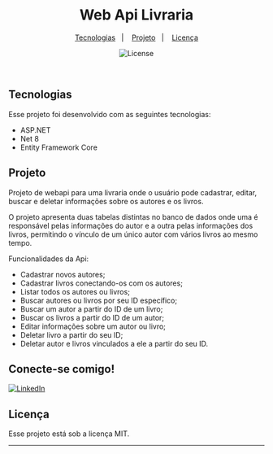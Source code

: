 <h1 align="center"> Web Api Livraria </h1>

<p align="center">
  <a href="#-tecnologias">Tecnologias</a>&nbsp;&nbsp;&nbsp;|&nbsp;&nbsp;&nbsp;
  <a href="#-projeto">Projeto</a>&nbsp;&nbsp;&nbsp;|&nbsp;&nbsp;&nbsp;
  <a href="#memo-licença">Licença</a>
</p>

<p align="center">
  <img alt="License" src="https://img.shields.io/static/v1?label=license&message=MIT&color=49AA26&labelColor=000000">
</p>

<br>

## Tecnologias

Esse projeto foi desenvolvido com as seguintes tecnologias:

- ASP.NET
- Net 8
- Entity Framework Core

## Projeto

Projeto de webapi para uma livraria onde o usuário pode cadastrar, editar, buscar e deletar informações sobre os autores e os livros.

O projeto apresenta duas tabelas distintas no banco de dados onde uma é responsável pelas informações do autor e a outra pelas  informações dos livros, permitindo o vínculo de um único autor com vários livros ao mesmo tempo.

Funcionalidades da Api:

- Cadastrar novos autores;
- Cadastrar livros conectando-os com os autores;
- Listar todos os autores ou livros;
- Buscar autores ou livros por seu ID específico;
- Buscar um autor a partir do ID de um livro;
- Buscar os livros a partir do ID de um autor;
- Editar informações sobre um autor ou livro;
- Deletar livro a partir do seu ID;
- Deletar autor e livros vinculados a ele a partir do seu ID.

## Conecte-se comigo!
[![LinkedIn](https://img.shields.io/badge/-LinkedIn-000?style=for-the-badge&logo=linkedin&logoColor=2C4B82&color:FFF)](https://www.linkedin.com/in/lucienporto/)

## Licença

Esse projeto está sob a licença MIT.

---
